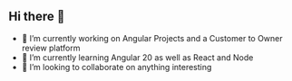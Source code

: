 ## Hi there 👋

- 🔭 I’m currently working on Angular Projects and a Customer to Owner review platform
- 🌱 I’m currently learning Angular 20 as well as React and Node
- 👯 I’m looking to collaborate on anything interesting
<!--
**DMGsilverfish/dmgsilverfish** is a ✨ _special_ ✨ repository because its `README.md` (this file) appears on your GitHub profile.

Here are some ideas to get you started:

- 🔭 I’m currently working on ...
- 🌱 I’m currently learning ...
- 👯 I’m looking to collaborate on ...
- 🤔 I’m looking for help with ...
- 💬 Ask me about ...
- 📫 How to reach me: ...
- 😄 Pronouns: ...
- ⚡ Fun fact: ...
-->
